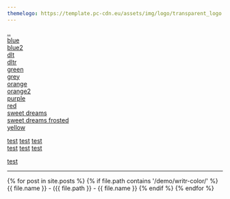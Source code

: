 ```yaml
---
themelogo: https://template.pc-cdn.eu/assets/img/logo/transparent_logo.png
---
```

[..](https://pc-cdn-template.pc-tests.cf/demo/)  
[blue](blue.html)  
[blue2](blue2.html)  
[dlt](dlt.html)  
[dltr](dltr.html)  
[green](green.html)  
[grey](grey.html)  
[orange](orange.html)  
[orange2](orange2.html)  
[purple](purple.html)  
[red](red.html)  
[sweet dreams](sweetdreams.html)  
[sweet dreams frosted](sweetdreamsfrosted.html)  
[yellow](yellow.html)  

[test](test.html)
[test](test.html)
[test](test.html)  
[test](test.html)
[test](test.html)
[test](test.html)

[test](test.html)


---

{% for post in site.posts %}
  {% if file.path contains '/demo/writr-color/' %} 
   {{ file.name }} - ({{ file.path }} - {{ file.name }}
  {% endif %}
{% endfor %}
